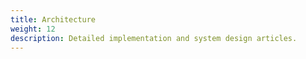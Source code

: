 ```yaml
---
title: Architecture
weight: 12
description: Detailed implementation and system design articles.
---
```

